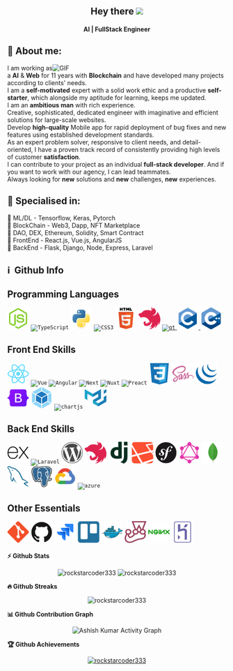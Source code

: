 <h2 align="center">
  Hey there <img src="https://media.giphy.com/media/hvRJCLFzcasrR4ia7z/giphy.gif" width="28">
</h2>

<h4 align='center'>
  AI | FullStack Engineer 
</h4>

<!-- <p align="center">
  <a href="https://www.youtube.com/c/DevProTips?sub_confirmation=1">
    </a>
     <a href="https://github.com/rockstarcoder333">
    <img alt="followers" title="Follow me on Github" src="https://img.shields.io/github/followers/rockstarcoder333?color=236ad3&labelColor=1155ba&style=for-the-badge&logo=github&label=Follow"/></a>
    </p> -->


## 👩  About me:
<img align="right" alt="GIF" src="https://camo.githubusercontent.com/190338430fb2eca4d172a1987205c5e073b2de72db46cb4ed12cf1c2fa32041a/68747470733a2f2f6d656469612e67697068792e636f6d2f6d656469612f645765734263544c61766b5a754733354d492f67697068792e676966" width="400" />
<p>
I am working as a <b>AI</b> & <b>Web</b> for 11 years with <b>Blockchain</b> and have developed many projects according to clients' needs.<br>
I am a <b>self-motivated</b> expert with a solid work ethic and a productive <b>self-starter</b>, which alongside my aptitude for learning, keeps me updated. <br>
I am an <b>ambitious man</b> with rich experience.<br>
Creative, sophisticated, dedicated engineer with imaginative and efficient solutions for large-scale websites.<br>
Develop <b>high-quality</b> Mobile app for rapid deployment of bug fixes and new features using established development standards.<br>
As an expert problem solver, responsive to client needs, and detail-oriented, I have a proven track record of consistently providing high levels of customer <b>satisfaction</b>.<br>
I can contribute to your project as an individual <b>full-stack developer</b>. And if you want to work with our agency, I can lead teammates.<br>
Always looking for <b>new</b> solutions and <b>new</b> challenges, <b>new</b> experiences.<br>
</p>

<h2>🥇 Specialised in:</h2>
<p>🔸 ML/DL - Tensorflow, Keras, Pytorch
<br>🔸 BlockChain - Web3, Dapp, NFT Marketplace
<br>🔸 DAO, DEX, Ethereum, Solidity, Smart Contract
<br>🔸 FrontEnd - React.js, Vue.js, AngularJS
<br>🔸 BackEnd - Flask, Django, Node, Express, Laravel
<p>

<h2>ℹ️ &nbsp;Github Info</h2>
  
<div>
  <h2 font-weight="bold">Programming Languages</h2>
   <div align="left">  
     <code><img alt="Nodejs" height="50" width="50" src="https://github.com/devicons/devicon/blob/master/icons/nodejs/nodejs-original.svg"/></code>
    <code><img alt="TypeScript" height="50" width="50" src="https://img.icons8.com/color/2x/typescript.png"></code>     
    <code><img alt="Python" height="50" width="50" src="https://raw.githubusercontent.com/devicons/devicon/master/icons/python/python-original.svg"/></code>
    <code><img alt="CSS3" height="50" width="50" src="https://img.icons8.com/color/2x/css3.png"/></code>
    <code><img alt="html5" width="50" height="50" src="https://raw.githubusercontent.com/devicons/devicon/master/icons/html5/html5-original-wordmark.svg"/></code>    
    <code><img  alt="Solidity" height="50" width="50" src="https://github.com/devicons/devicon/blob/master/icons/nestjs/nestjs-plain.svg"></code>
     <a href="https://www.qt.io/" target="_blank">
      <code><img  alt="qt" width="50" height="50" src="https://upload.wikimedia.org/wikipedia/commons/0/0b/Qt_logo_2016.svg"/></code>
    </a>
     <a href="https://devdocs.io/c/" target="_blank"> 
        <code><img src="https://raw.githubusercontent.com/devicons/devicon/2809b567852a4648062a2d3e7c1c531367458c0b/icons/c/c-original.svg" alt="c" width="50"                  height="50"/></code> 
    </a>
    <a href="https://devdocs.io/cpp/" target="_blank"> 
        <code><img src="https://raw.githubusercontent.com/devicons/devicon/2809b567852a4648062a2d3e7c1c531367458c0b/icons/cplusplus/cplusplus-original.svg" alt="c++"           width="50" height="50"/></code> 
    </a>
  </div>
 <h2 font-weight="bold">Front End Skills</h2>
<div>
  <div align="left">      
  <code><img alt="React" height="50" width="50" src="https://raw.githubusercontent.com/devicons/devicon/2809b567852a4648062a2d3e7c1c531367458c0b/icons/react/react-original.svg"></code>
  <code><img alt="Vue" height="50" width="50" src="https://avatars.githubusercontent.com/u/6128107?s=200&v=4"></code>
  <code><img alt="Angular" height="50" width="50" src="https://daisyui.com/logos/angular.svg"></code>
  <code><img alt="Next" height="50" width="50" src="https://daisyui.com/logos/nextjs.svg"></code>
  <code><img alt="Nuxt" height="50" width="50" src="https://daisyui.com/logos/nuxtjs.svg"></code>
  <code><img alt="Preact" height="50" width="50" src="https://daisyui.com/logos/preact.svg"></code>
  <code><img alt="CSS" height="50" width="50" src="https://github.com/devicons/devicon/blob/master/icons/css3/css3-original.svg"/></code>
  <code><img alt="SASS" height="50" width="50" src="https://github.com/devicons/devicon/blob/master/icons/sass/sass-original.svg"></code>
  <code><img alt="Symphoy" height="50" width="50" src="https://github.com/devicons/devicon/blob/master/icons/jquery/jquery-original.svg"></code>
  <code><img alt="Symphoy" height="50" width="50" src="https://github.com/devicons/devicon/blob/master/icons/bootstrap/bootstrap-original.svg"></code>
  <code><img alt="Symphoy" height="50" width="50" src="https://github.com/devicons/devicon/blob/master/icons/webpack/webpack-original.svg"></code>
  <code><img alt="chartjs" width="50" height="50" src="https://www.chartjs.org/media/logo-title.svg"/></code>
  <code><img alt="Symphoy" height="50" width="50" src="https://github.com/devicons/devicon/blob/master/icons/materialui/materialui-original.svg"></code>
  </div>
</div>

<h2 font-weight="bold">Back End Skills</h2>

  <div align="left">
  <code><img alt="Express" height="50" width="50" src="https://github.com/devicons/devicon/blob/master/icons/express/express-original.svg"></code>
   <code><img alt="Laravel" height="50" width="50" src="https://camo.githubusercontent.com/a73f13ebf3672ccc6473228b2898acaa1b95d40c46e18d46af02761e66eab03c/68747470733a2f2f63646e2e776f726c64766563746f726c6f676f2e636f6d2f6c6f676f732f6c61726176656c2d322e737667"></code>     
  <code><img alt="Symphoy" height="50" width="50" src="https://github.com/devicons/devicon/blob/master/icons/wordpress/wordpress-plain.svg"></code>
  <code><img alt="nestjs" height="50" width="50" src="https://github.com/devicons/devicon/blob/master/icons/nestjs/nestjs-plain.svg"/></code>
  <code><img alt="Django" height="50" width="50" src="https://github.com/devicons/devicon/blob/master/icons/django/django-plain.svg"></code>
  <code><img alt="Laravel" height="50" width="50" src="https://github.com/devicons/devicon/blob/master/icons/laravel/laravel-plain.svg"></code>
  <code><img alt="Symphoy" height="50" width="50" src="https://github.com/devicons/devicon/blob/master/icons/symfony/symfony-original.svg"></code>
  <code><img alt="Symphoy" height="50" width="50" src="https://github.com/devicons/devicon/blob/master/icons/graphql/graphql-plain.svg"></code>
  <code><img alt="Symphoy" height="50" width="50" src="https://github.com/devicons/devicon/blob/master/icons/mongodb/mongodb-original.svg"></code>
  <code><img alt="Symphoy" height="50" width="50" src="https://github.com/devicons/devicon/blob/master/icons/mysql/mysql-original.svg"></code>
  <code><img alt="Symphoy" height="50" width="50" src="https://github.com/devicons/devicon/blob/master/icons/postgresql/postgresql-original.svg"></code>
  <code><img alt="Symphoy" height="50" width="50" src="https://github.com/devicons/devicon/blob/master/icons/googlecloud/googlecloud-original.svg"></code>
  <code><img src="https://www.vectorlogo.zone/logos/microsoft_azure/microsoft_azure-icon.svg" alt="azure" width="40" height="40" /></code>

  </div>
<h2 font-weight="bold">Other Essentials</h2>
<div>
  <div align="left">
  <code><img alt="Html" height="50" width="50" src="https://github.com/devicons/devicon/blob/master/icons/git/git-original.svg"></code>
  <code><img alt="CSS" height="50" width="50" src="https://github.com/devicons/devicon/blob/master/icons/github/github-original.svg"/></code>
  <code><img alt="SASS" height="50" width="50" src="https://github.com/devicons/devicon/blob/master/icons/jira/jira-original.svg"></code>
  <code><img alt="Symphoy" height="50" width="50" src="https://github.com/devicons/devicon/blob/master/icons/trello/trello-plain.svg"></code>
  <code><img alt="Symphoy" height="50" width="50" src="https://github.com/devicons/devicon/blob/master/icons/docker/docker-original.svg"></code>
  <code><img alt="Symphoy" height="50" width="50" src="https://github.com/devicons/devicon/blob/master/icons/jest/jest-plain.svg"></code>
  <code><img alt="Symphoy" height="50" width="50" src="https://github.com/devicons/devicon/blob/master/icons/nginx/nginx-original.svg"></code>
  <code><img alt="Symphoy" height="50" width="50" src="https://github.com/devicons/devicon/blob/master/icons/heroku/heroku-original.svg"></code>
  </div>
</div>    
</br>
  <summary><b>⚡ Github Stats</b></summary>
<p align="center"><img height="180em" src="https://github-readme-stats.vercel.app/api?username=rockstarcoder333&hide_border=true&count_private=true&show_icons=true&theme=radical" alt="rockstarcoder333" align = "center"/>
<img height="180em" src="https://github-readme-stats.vercel.app/api/top-langs?username=rockstarcoder333&show_icons=true&locale=en&layout=compact&hide_border=true&theme=radical" alt="rockstarcoder333" align = "center"/></p>


 <summary><b>🔥 Github Streaks</b></summary>
<p align="center"><img src="https://github-readme-streak-stats.herokuapp.com/?user=rockstarcoder333&theme=black-ice&hide_border=true&stroke=0000&background=0D1117&ring=e05397&fire=e05397&currStreakLabel=e05397" alt="rockstarcoder333" /></p>


<summary><b>📊 Github Contribution Graph</b></summary>
<p align="center"<a href="#"><img alt="Ashish Kumar Activity Graph" src="https://activity-graph.herokuapp.com/graph?username=rockstarcoder333&bg_color=0D1117&color=e05397&line=e05397&point=FFFFFF&hide_border=true&" /></a></p>
<!-- </details>
<details>    -->
 <summary><b>🏆 Github Achievements</b></summary>
<p align="center"> <a href="https://github.com/rockstarcoder333"><img src="https://github-profile-trophy.vercel.app/?username=rockstarcoder333&margin-w=5&theme=radical" alt="rockstarcoder333" /></a> </p>

<br>
